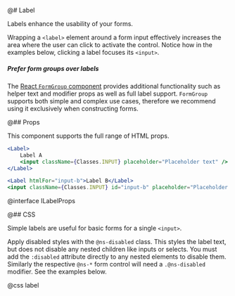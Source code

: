 @# Label

Labels enhance the usability of your forms.

Wrapping a `<label>` element around a form input effectively increases the area
where the user can click to activate the control. Notice how in the examples
below, clicking a label focuses its `<input>`.

<div class="@ns-callout @ns-intent-warning @ns-icon-warning-sign">
    <h5 class="@ns-heading">Prefer form groups over labels</h5>

The [React `FormGroup` component](#core/components/form-group) provides
additional functionality such as helper text and modifier props as well as
full label support. `FormGroup` supports both simple and complex use cases,
therefore we recommend using it exclusively when constructing forms.

</div>

@## Props

This component supports the full range of HTML props.

```jsx
<Label>
    Label A
    <input className={Classes.INPUT} placeholder="Placeholder text" />
</Label>

<Label htmlFor="input-b">Label B</Label>
<input className={Classes.INPUT} id="input-b" placeholder="Placeholder text" />
```

@interface ILabelProps

@## CSS

Simple labels are useful for basic forms for a single `<input>`.

Apply disabled styles with the `@ns-disabled` class. This styles the label text,
but does not disable any nested children like inputs or selects. You must add
the `:disabled` attribute directly to any nested elements to disable them.
Similarly the respective `@ns-*` form control will need a `.@ns-disabled`
modifier. See the examples below.

@css label
